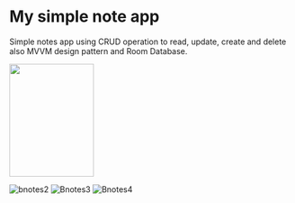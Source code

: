 # My simple note app
Simple notes app using CRUD operation to read, update, create and delete also MVVM design pattern and Room Database.

<img src ="https://user-images.githubusercontent.com/84693350/231753574-6bde3ac8-ebd6-41a4-bd50-801015cef371.jpg" width="150" height="200">

![bnotes2](https://user-images.githubusercontent.com/84693350/231753605-7ff692a8-5acf-44b0-a01e-93ac49c9492c.jpg)
![Bnotes3](https://user-images.githubusercontent.com/84693350/231753617-c5c781f9-4c01-4b8c-a4f6-8ba41000bf4a.jpg)
![Bnotes4](https://user-images.githubusercontent.com/84693350/231753623-338da1e9-ece0-4f6a-a00b-cbe4e75cbbfc.jpg)
